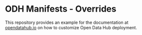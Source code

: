 # ODH Manifests - Overrides

This repository provides an example for the documentation at [opendatahub.io](https://opendatahub.io/docs/administration/installation-customization/customization.html) on how to customize Open Data Hub deployment.